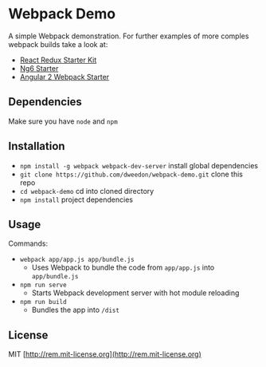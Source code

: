 # Webpack Demo

A simple Webpack demonstration. For further examples of more comples webpack builds take a look at:

- [React Redux Starter Kit](https://github.com/davezuko/react-redux-starter-kit)
- [Ng6 Starter](https://github.com/AngularClass/NG6-starter)
- [Angular 2 Webpack Starter](https://github.com/AngularClass/angular2-webpack-starter)

## Dependencies

Make sure you have `node` and `npm`

## Installation

- `npm install -g webpack webpack-dev-server` install global dependencies
- `git clone https://github.com/dweedon/webpack-demo.git` clone this repo
- `cd webpack-demo` cd into cloned directory
- `npm install` project dependencies


## Usage

Commands:
- `webpack app/app.js app/bundle.js`
  - Uses Webpack to bundle the code from `app/app.js` into `app/bundle.js`
- `npm run serve`
  - Starts Webpack development server with hot module reloading
- `npm run build`
  - Bundles the app into `/dist`

## License

MIT [http://rem.mit-license.org](http://rem.mit-license.org)
